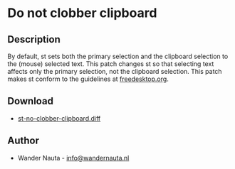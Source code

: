 Do not clobber clipboard
========================

Description
-----------

By default, st sets both the primary selection and the clipboard
selection to the (mouse) selected text.  This patch changes st so that
selecting text affects only the primary selection, not the clipboard
selection.  This patch makes st conform to the guidelines at
[freedesktop.org](http://standards.freedesktop.org/clipboards-spec/clipboards-latest.txt).

Download
--------

* [st-no-clobber-clipboard.diff](st-no-clobber-clipboard.diff)

Author
------

 * Wander Nauta - info@wandernauta.nl
